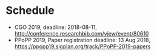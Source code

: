 # Schedule
- CGO 2019, deadline: 2018-08-11, http://conference.researchbib.com/view/event/80610
- PPoPP 2019, Paper registration deadline: 13 Aug 2018, https://ppopp19.sigplan.org/track/PPoPP-2019-papers 
